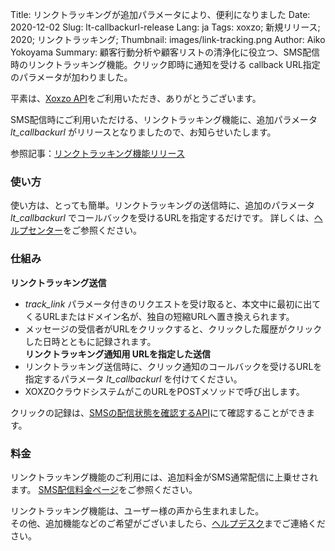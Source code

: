 Title: リンクトラッキングが追加パラメータにより、便利になりました
Date: 2020-12-02
Slug: lt-callbackurl-release
Lang: ja
Tags: xoxzo; 新規リリース; 2020; リンクトラッキング;
Thumbnail: images/link-tracking.png
Author: Aiko Yokoyama
Summary: 顧客行動分析や顧客リストの清浄化に役立つ、SMS配信時のリンクトラッキング機能。クリック即時に通知を受ける callback URL指定のパラメータが加わりました。

平素は、[Xoxzo API](https://www.xoxzo.com/ja/)をご利用いただき、ありがとうございます。

SMS配信時にご利用いただける、リンクトラッキング機能に、追加パラメータ _lt_callbackurl_ がリリースとなりましたので、お知らせいたします。


参照記事：[リンクトラッキング機能リリース](https://blog.xoxzo.com/ja/2020/10/15/link-tracking-release/)


### 使い方
使い方は、とっても簡単。リンクトラッキングの送信時に、追加のパラメータ _lt_callbackurl_ でコールバックを受けるURLを指定するだけです。
詳しくは、[ヘルプセンター](https://help.xoxzo.com/ja/xoxzo-cloud-telephony/articles/what-is-link-tracking/)をご参照ください。

### 仕組み
**リンクトラッキング送信** <br>
- _track_link_ パラメータ付きのリクエストを受け取ると、本文中に最初に出てくるURLまたはドメイン名が、独自の短縮URLへ置き換えられます。<br>
- メッセージの受信者がURLをクリックすると、クリックした履歴がクリックした日時とともに記録されます。<br>
**リンクトラッキング通知用 URLを指定した送信** <br>
- リンクトラッキング送信時に、クリック通知のコールバックを受けるURLを指定するパラメータ _lt_callbackurl_ を付けてください。<br>
- XOXZOクラウドシステムがこのURLをPOSTメソッドで呼び出します。<br>

クリックの記録は、[SMSの配信状態を確認するAPI](https://docs.xoxzo.com/ja/sms.html#check-sms-status-api)にて確認することができます。

### 料金
リンクトラッキング機能のご利用には、追加料金がSMS通常配信に上乗せされます。
[SMS配信料金ページ](https://www.xoxzo.com/ja/about/pricing/#send-sms)をご参照ください。

リンクトラッキング機能は、ユーザー様の声から生まれました。<br>
その他、追加機能などのご希望がございましたら、[ヘルプデスク](mailto:help@xoxzo.com)までご連絡ください。
